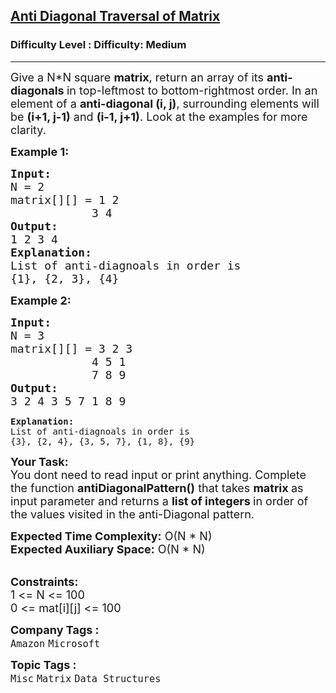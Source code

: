 <h2><a href="https://www.geeksforgeeks.org/problems/print-diagonally1623/0">Anti Diagonal Traversal of Matrix</a></h2><h3>Difficulty Level : Difficulty: Medium</h3><hr><div class="problems_problem_content__Xm_eO"><p><span style="font-size: 18px;">Give a N*N square <strong>matrix</strong>, return an array of its <strong>anti-diagonals </strong>in top-leftmost to bottom-rightmost order. In an element of a <strong>anti-diagonal (i, j)</strong>, surrounding elements will be <strong>(i+1, j-1)</strong> and <strong>(i-1, j+1)</strong>. Look at the examples for more clarity.</span></p>
<p><span style="font-size: 18px;"><strong>Example 1:</strong></span></p>
<pre><span style="font-size: 18px;"><strong>Input:</strong>
N = 2
matrix[][] = 1 2<br>            3 4
<strong>Output:</strong>
1 2 3 4
<strong>Explanation:</strong>
List of anti-diagnoals in order is<br>{1}, {2, 3}, {4}</span></pre>
<p><span style="font-size: 18px;"><strong>Example 2:</strong></span></p>
<pre><span style="font-size: 18px;"><strong>Input:</strong>
N = 3
matrix[][] = 3 2 3<br>            4 5 1<br>            7 8 9<br><strong>Output:</strong>
3 2 4 3 5 7 1 8 9</span></pre>
<pre><strong>Explanation:</strong>
List of anti-diagnoals in order is<br>{3}, {2, 4}, {3, 5, 7}, {1, 8}, {9}</pre>
<p><span style="font-size: 18px;"><strong>Your Task:</strong><br>You dont need to read input or print anything. Complete the function <strong>antiDiagonal</strong><strong>Pattern()</strong> that takes <strong>matrix </strong>as input parameter and returns a <strong>list of integers </strong>in order of the values visited in the anti-Diagonal&nbsp;pattern.&nbsp;</span></p>
<p><span style="font-size: 18px;"><strong>Expected Time Complexity:</strong> O(N * N)<br><strong>Expected Auxiliary Space:</strong> O(N * N)</span><br>&nbsp;</p>
<p><span style="font-size: 18px;"><strong>Constraints:</strong><br>1 &lt;= N &lt;= 100<br>0 &lt;= mat[i][j] &lt;= 100</span></p></div><p><span style=font-size:18px><strong>Company Tags : </strong><br><code>Amazon</code>&nbsp;<code>Microsoft</code>&nbsp;<br><p><span style=font-size:18px><strong>Topic Tags : </strong><br><code>Misc</code>&nbsp;<code>Matrix</code>&nbsp;<code>Data Structures</code>&nbsp;